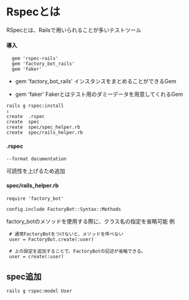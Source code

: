# Rspecとは
RSpecとは、Railsで用いられることが多いテストツール


#### 導入

```
  gem 'rspec-rails'
  gem 'factory_bot_rails'
  gem 'faker'
```

-   gem 'factory_bot_rails'
インスタンスをまとめることができるGem

- gem 'faker'
Fakerとはテスト用のダミーデータを用意してくれるGem

```
rails g rspec:install
↓
create  .rspec
create  spec
create  spec/spec_helper.rb
create  spec/rails_helper.rb
```


#### .rspec
```
--format documentation
```
可読性を上げるため追加

#### spec/rails_helper.rb
```
require 'factory_bot'

config.include FactoryBot::Syntax::Methods
```

factory_botのメソッドを使用する際に、クラス名の指定を省略可能
例
```
 # 通常FactoryBotをつけないと、メソッドを呼べない
 user = FactoryBot.create(:user)

 # 上の設定を追加することで、FactoryBotの記述が省略できる。
 user = create(:user)
```

## spec追加
```
rails g rspec:model User
```
